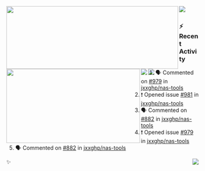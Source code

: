 <p>
  <p>
  <img align="left" width="450" height="165" src="https://github-readme-stats.vercel.app/api?username=lowking&bg_color=0D1116&theme=synthwave&show_icons=true&hide_border=true&line_height=20&title_color=4E7C65&icon_color=555&show_owner=true&text_color=777&count_private=true"/>
  </p>
  <p>
  <img align="left" width="350" height="195" src="https://github-readme-stats.vercel.app/api/top-langs/?layout=compact&username=lowking&bg_color=0D1116&theme=synthwave&show_icons=true&hide_border=true&line_height=20&title_color=4E7C65&icon_color=555&show_owner=true&text_color=777&hide&langs_count=4"/>
  </p>
  <p>
    <a align="left" href="https://t.me/Violettoy_bot"><img src="https://img.shields.io/badge/Telegram-%2352A4DB.svg?&style=social&logo=telegram&logoColor=white" /></a>&nbsp;&nbsp;
    <img align="left" src="https://github.com/lowking/lowking/workflows/Waka%20Readme/badge.svg" />&nbsp;&nbsp;
    <img align="left" src="https://github.com/lowking/lowking/workflows/Activity%20Readme/badge.svg" />
  </p>
</p>

### :zap: Recent Activity

<!--START_SECTION:activity-->
1. 🗣 Commented on [#979](https://github.com/jxxghp/nas-tools/issues/979) in [jxxghp/nas-tools](https://github.com/jxxghp/nas-tools)
2. ❗️ Opened issue [#981](https://github.com/jxxghp/nas-tools/issues/981) in [jxxghp/nas-tools](https://github.com/jxxghp/nas-tools)
3. 🗣 Commented on [#882](https://github.com/jxxghp/nas-tools/issues/882) in [jxxghp/nas-tools](https://github.com/jxxghp/nas-tools)
4. ❗️ Opened issue [#979](https://github.com/jxxghp/nas-tools/issues/979) in [jxxghp/nas-tools](https://github.com/jxxghp/nas-tools)
5. 🗣 Commented on [#882](https://github.com/jxxghp/nas-tools/issues/882) in [jxxghp/nas-tools](https://github.com/jxxghp/nas-tools)
<!--END_SECTION:activity-->

✨<img align="right" src="http://profile-counter.glitch.me/lowking/count.svg"/>
